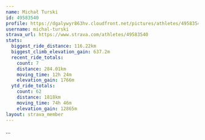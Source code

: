 ```yaml
---
name: Michał Turski
id: 49583540
profile: https://dgalywyr863hv.cloudfront.net/pictures/athletes/49583540/14729338/1/large.jpg
username: michal-turski
strava_url: https://www.strava.com/athletes/49583540
stats:
  biggest_ride_distance: 116.22km
  biggest_climb_elevation_gain: 637.2m
  recent_ride_totals:
    count: 7
    distance: 284.01km
    moving_time: 12h 24m
    elevation_gain: 1766m
  ytd_ride_totals:
    count: 62
    distance: 1818km
    moving_time: 74h 46m
    elevation_gain: 12865m
layout: strava_member
--- 
```

...
